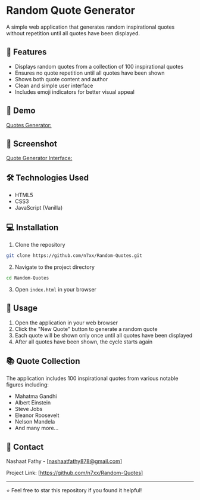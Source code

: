 # Random Quote Generator

A simple web application that generates random inspirational quotes without repetition until all quotes have been displayed.

## 🌟 Features

- Displays random quotes from a collection of 100 inspirational quotes
- Ensures no quote repetition until all quotes have been shown
- Shows both quote content and author
- Clean and simple user interface
- Includes emoji indicators for better visual appeal

## 🚀 Demo

[Quotes Generator: ](https://n7xx.github.io/Random-Quotes/)

## 📸 Screenshot

[Quote Generator Interface: ](./images/quote-generator.png)

## 🛠️ Technologies Used

- HTML5
- CSS3
- JavaScript (Vanilla)

## 💻 Installation

1. Clone the repository
```bash
git clone https://github.com/n7xx/Random-Quotes.git
```

2. Navigate to the project directory
```bash
cd Random-Quotes
```

3. Open `index.html` in your browser

## 🎯 Usage

1. Open the application in your web browser
2. Click the "New Quote" button to generate a random quote
3. Each quote will be shown only once until all quotes have been displayed
4. After all quotes have been shown, the cycle starts again


## 📚 Quote Collection

The application includes 100 inspirational quotes from various notable figures including:
- Mahatma Gandhi
- Albert Einstein
- Steve Jobs
- Eleanor Roosevelt
- Nelson Mandela
- And many more...

## 📧 Contact

Nashaat Fathy - [nashaatfathy878@gmail.com]

Project Link: [https://github.com/n7xx/Random-Quotes]

---
⭐️ Feel free to star this repository if you found it helpful!
